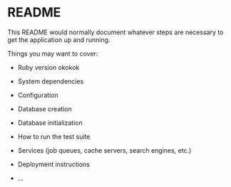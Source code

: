 # README

This README would normally document whatever steps are necessary to get the
application up and running.

Things you may want to cover:

* Ruby version okokok

* System dependencies

* Configuration

* Database creation

* Database initialization

* How to run the test suite

* Services (job queues, cache servers, search engines, etc.)

* Deployment instructions

* ...
